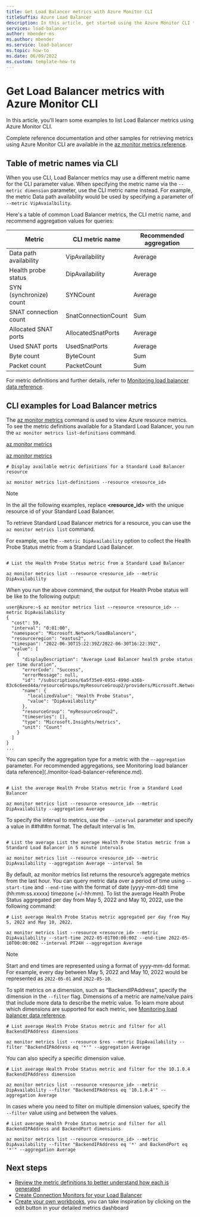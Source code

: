 ```yaml
---
title: Get Load Balancer metrics with Azure Monitor CLI
titleSuffix: Azure Load Balancer
description: In this article, get started using the Azure Monitor CLI to collect health and usage metrics for Azure Load Balancer.
services: load-balancer
author: mbender-ms
ms.author: mbender
ms.service: load-balancer
ms.topic: how-to 
ms.date: 06/09/2022
ms.custom: template-how-to 
---
```


<!--
Remove all the comments in this template before you sign-off or merge to the 
main branch.
-->

# Get Load Balancer metrics with Azure Monitor CLI 

In this article, you'll learn some examples to list Load Balancer metrics using Azure Monitor CLI.

Complete reference documentation and other samples for retrieving metrics using Azure Monitor CLI are available in the [az monitor metrics reference](/cli/azure/monitor/metrics).

## Table of metric names via CLI

When you use CLI, Load Balancer metrics may use a different metric name for the CLI parameter value. When specifying the metric name via the `--metric dimension` parameter, use the CLI metric name instead. For example, the metric Data path availability would be used by specifying a parameter of `--metric VipAvaialbility`.

Here's a table of common Load Balancer metrics, the CLI metric name, and recommend aggregation values for queries:

|Metric|CLI metric name|Recommended aggregation|
|-----------------|-----------------|-----------------|
|Data path availability |VipAvailability |Average |
|Health probe status |DipAvailability |Average |
|SYN (synchronize) count |SYNCount |Average |
|SNAT connection count |SnatConnectionCount |Sum |
|Allocated SNAT ports |AllocatedSnatPorts |Average| 
|Used SNAT ports |UsedSnatPorts |Average |
|Byte count |ByteCount |Sum |
|Packet count |PacketCount |Sum |

For metric definitions and further details, refer to [Monitoring load balancer data reference](./monitor-load-balancer-reference.md). 

## CLI examples for Load Balancer metrics 
<!-- Introduction paragraph -->

The [az monitor metrics](/cli/azure/monitor/metrics) command is used to view Azure resource metrics. To see the metric definitions available for a Standard Load Balancer, you run the `az monitor metrics list-definitions` command. 

[az monitor metrics](/cli/azure/monitor/metrics?view=azure-cli-latest#az-monitor-metrics-list-examples)

[az monitor metrics](/cli/azure/monitor/metrics?view=azure-cli-latest#az-monitor-metrics-list)
```azurecli
# Display available metric definitions for a Standard Load Balancer resource

az monitor metrics list-definitions --resource <resource_id>
```
>[!NOTE]
>In the all the following examples, replace **<resource_id>** with the unique resource id of your Standard Load Balancer. 

To retrieve Standard Load Balancer metrics for a resource, you can use the `az monitor metrics list` command.

For example, use the `--metric DipAvailability` option to collect the Health Probe Status metric from a Standard Load Balancer. 

```azurecli

# List the Health Probe Status metric from a Standard Load Balancer

az monitor metrics list --resource <resource_id> --metric DipAvailability 
```

When you run the above command, the output for Health Probe status will be like to the following output:
```output
user@Azure:~$ az monitor metrics list --resource <resource_id> --metric DipAvailability
{
  "cost": 59,
  "interval": "0:01:00",
  "namespace": "Microsoft.Network/loadBalancers",
  "resourceregion": "eastus2",
  "timespan": "2022-06-30T15:22:39Z/2022-06-30T16:22:39Z",
  "value": [
    {
      "displayDescription": "Average Load Balancer health probe status per time duration",
      "errorCode": "Success",
      "errorMessage": null,
      "id": "/subscriptions/6a5f35e9-6951-499d-a36b-83c6c6eed44a/resourceGroups/myResourceGroup2/providers/Microsoft.Network/loadBalancers/myLoadBalancer/providers/Microsoft.Insights/metrics/DipAvailability",
      "name": {
        "localizedValue": "Health Probe Status",
        "value": "DipAvailability"
      },
      "resourceGroup": "myResourceGroup2",
      "timeseries": [],
      "type": "Microsoft.Insights/metrics",
      "unit": "Count"
    }
  ]
}
...
```
You can specify the aggregation type for a metric with the `–-aggregation` parameter. For recommended aggregations, see Monitoring load balancer data reference](./monitor-load-balancer-reference.md). 

```azurecli

# List the average Health Probe Status metric from a Standard Load Balancer

az monitor metrics list --resource <resource_id> --metric DipAvailability --aggregation Average 
```
To specify the interval to metrics, use the `--interval` parameter and specify a value in ##h##m format. The default interval is 1m.

```azurecli

# List the average List the average Health Probe Status metric from a Standard Load Balancer in 5 minute intervals

az monitor metrics list --resource <resource_id> --metric DipAvailability --aggregation Average --interval 5m
```
By default, az monitor metrics list returns the resource’s aggregate metrics from the last hour. You can query metric data over a period of time using `--start-time` and `--end-time` with the format of date (yyyy-mm-dd) time (hh:mm:ss.xxxxx) timezone (+/-hh:mm). To list the average Health Probe Status aggregated per day from May 5, 2022 and May 10, 2022, use the following command:

```azurecli
# List average Health Probe Status metric aggregated per day from May 5, 2022 and May 10, 2022. 

az monitor metrics list --resource <resource_id> --metric DipAvailability --start-time 2022-05-01T00:00:00Z --end-time 2022-05-10T00:00:00Z --interval PT24H --aggregation Average
```
>[!Note]
>Start and end times are represented using a format of yyyy-mm-dd format. For example, every day between May 5, 2022 and May 10, 2022 would be represented as `2022-05-01` and `2022-05-10`. 


To split metrics on a dimension, such as “BackendIPAddress”, specify the dimension in the `--filter` flag. Dimensions of a metric are name/value pairs that include more data to describe the metric value. To learn more about which dimensions are supported for each metric, see [Monitoring load balancer data reference](./monitor-load-balancer-reference.md). 
 
```azurecli
# List average Health Probe Status metric and filter for all BackendIPAddress dimensions

az monitor metrics list --resource $res --metric DipAvailability --filter "BackendIPAddress eq '*'" --aggregation Average
```

You can also specify a specific dimension value. 

```azurecli
# List average Health Probe Status metric and filter for the 10.1.0.4 BackendIPAddress dimension

az monitor metrics list --resource <resource_id> --metric DipAvailability --filter "BackendIPAddress eq '10.1.0.4'" --aggregation Average 
```

In cases where you need to filter on multiple dimension values, specify the `--filter` value using `and` between the values.

```azurecli
# List average Health Probe Status metric and filter for all BackendIPAddress and BackendPort dimensions

az monitor metrics list --resource <resource_id> --metric DipAvailability --filter "BackendIPAddress eq '*' and BackendPort eq '*'" --aggregation Average 
```

## Next steps
* [Review the metric definitions to better understand how each is generated](./load-balancer-standard-diagnostics.md#multi-dimensional-metrics)
* [Create Connection Monitors for your Load Balancer](./load-balancer-standard-diagnostics.md)
* [Create your own workbooks](../azure-monitor/visualize/workbooks-overview.md), you can take inspiration by clicking on the edit button in your detailed metrics dashboard